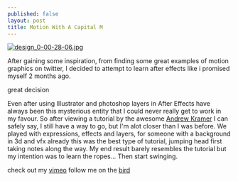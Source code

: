 ```yaml
---
published: false
layout: post
title: Motion With A Capital M
---
```

[![design_0-00-28-06.jpg](https://s19.postimg.org/739r5qkoj/design_0-00-28-06.jpg)](https://vimeo.com/259756420)

After gaining some inspiration, from finding some great examples of motion graphics on twitter, I decided to attempt to learn after effects like i promised myself 2 months ago. 

great decision

Even after using Illustrator and photoshop layers in After Effects have always been this mysterious entity that I could never really get to work in my favour. So after viewing a tutorial by the awesome [Andrew Kramer](http://www.videocopilot.net/) I can safely say, I still have a way to go, but I'm alot closer than I was before. We played with expressions, effects and layers, for someone with a background in 3d and vfx already this was the best type of tutorial, jumping head first taking notes along the way. My end result barely resembles the tutorial but my intention was to learn the ropes... Then start swinging.

check out my [vimeo](https://vimeo.com/259756420)
follow me on the [bird](https://twitter.com/mvsesvm) 
